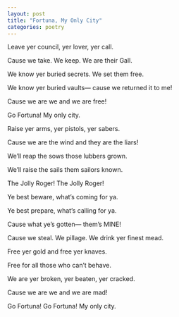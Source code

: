 ```yaml
---
layout: post
title: "Fortuna, My Only City"
categories: poetry
---
```


Leave yer council, yer lover, yer call.

Cause we take. We keep. We are their Gall.

We know yer buried secrets. We set them free.

We know yer buried vaults— cause we returned it to me!

Cause we are we and we are free!

Go Fortuna! My only city.

Raise yer arms, yer pistols, yer sabers.

Cause we are the wind and they are the liars!

We’ll reap the sows those lubbers grown.

We’ll raise the sails them sailors known.

The Jolly Roger! The Jolly Roger!

Ye best beware, what’s coming for ya.

Ye best prepare, what’s calling for ya.

Cause what ye’s gotten— them’s MINE!

Cause we steal. We pillage. We drink yer finest mead.

Free yer gold and free yer knaves.

Free for all those who can’t behave.

We are yer broken, yer beaten, yer cracked.

Cause we are we and we are mad!

Go Fortuna! Go Fortuna! My only city.